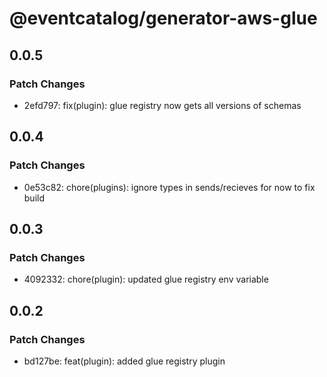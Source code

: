 # @eventcatalog/generator-aws-glue

## 0.0.5

### Patch Changes

- 2efd797: fix(plugin): glue registry now gets all versions of schemas

## 0.0.4

### Patch Changes

- 0e53c82: chore(plugins): ignore types in sends/recieves for now to fix build

## 0.0.3

### Patch Changes

- 4092332: chore(plugin): updated glue registry env variable

## 0.0.2

### Patch Changes

- bd127be: feat(plugin): added glue registry plugin

